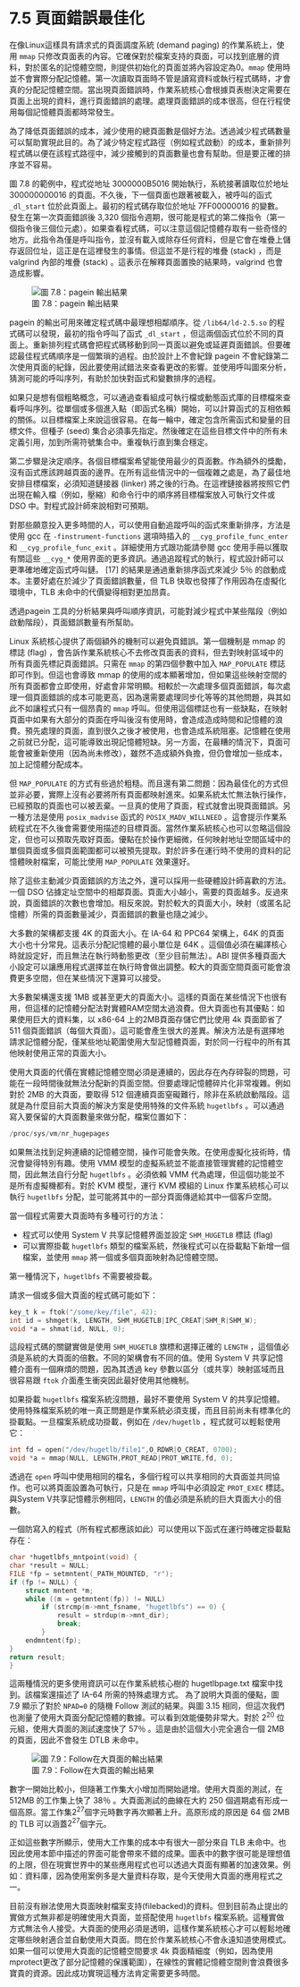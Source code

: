 # 7.5 頁面錯誤最佳化

在像Linux這樣具有請求式的頁面調度系統 (demand paging) 的作業系統上，使用 `mmap` 只修改頁面表的內容。它確保對於檔案支持的頁面，可以找到底層的資料，對於匿名的記憶體空間，則提供初始化的頁面並將內容設定為0。`mmap` 使用時並不會實際分配記憶體。第一次讀取頁面時不管是讀寫資料或執行程式碼時，才會真的分配記憶體空間。當出現頁面錯誤時，作業系統核心會根據頁表樹決定需要在頁面上出現的資料，進行頁面錯誤的處理。處理頁面錯誤的成本很高，但在行程使用每個記憶體頁面都時常發生。

為了降低頁面錯誤的成本，減少使用的總頁面數是個好方法。透過減少程式碼數量可以幫助實現此目的。為了減少特定程式路徑（例如程式啟動）的成本，重新排列程式碼以便在該程式路徑中，減少接觸到的頁面數量也會有幫助。但是要正確的排序並不容易。

圖 7.8 的範例中，程式從地址 3000000B5016 開始執行，系統接著讀取位於地址 300000000016 的頁面。不久後，下一個頁面也跟著被載入，被呼叫的函式 `_dl_start` 位於此頁面上。最初的程式碼存取位於地址 7FF00000016 的變數。發生在第一次頁面錯誤後 3,320 個指令週期，很可能是程式的第二條指令（第一個指令後三個位元處）。如果查看程式碼，可以注意這個記憶體存取有一些奇怪的地方。此指令為僅是呼叫指令，並沒有載入或除存任何資料，但是它會在堆疊上儲存返回位址，這正是在這裡發生的事情。但這並不是行程的堆疊 (stack) ，而是 valgrind 內部的堆疊 (stack) 。這表示在解釋頁面置換的結果時，valgrind 也會造成影響。

<figure>
  <img src="../assets/figure-7.8.png" alt="圖 7.8：pagein 輸出結果">
  <figcaption>圖 7.8：pagein 輸出結果</figcaption>
</figure>

pagein 的輸出可用來確定程式碼中最理想相鄰順序。從 `/lib64/ld-2.5.so` 的程式碼可以發現，最初的指令呼叫了函式 `_dl_start` ，但這兩個函式位於不同的頁面上。重新排列程式碼會把程式碼移動到同一頁面以避免或延遲頁面錯誤。但要確認最佳程式碼順序是一個繁瑣的過程。由於設計上不會紀錄 pagein 不會紀錄第二次使用頁面的紀錄，因此要使用試錯法來查看更改的影響。並使用呼叫圖來分析，猜測可能的呼叫序列，有助於加快對函式和變數排序的過程。

如果只是想有個粗略概念，可以通過查看組成可執行檔或動態函式庫的目標檔來查看呼叫序列。從單個或多個進入點（即函式名稱）開始，可以計算函式的互相依賴的關係。以目標檔案上來說這很容易。在每一輪中，確定包含所需函式和變量的目標文件。但種子 (seed) 集合必須事先指定。然後確定在這些目標文件中的所有未定義引用，加到所需符號集合中。重複執行直到集合穩定。

第二步驟是決定順序。各個目標檔案希望能使用最少的頁面數。作為額外的獎勵，沒有函式應該跨越頁面的邊界。在所有這些情況中的一個複雜之處是，為了最佳地安排目標檔案，必須知道鏈接器 (linker) 將之後的行為。在這裡鏈接器將按照它們出現在輸入檔（例如，壓縮）和命令行中的順序將目標檔案放入可執行文件或 DSO 中。對程式設計師來說相對可預期。

對那些願意投入更多時間的人，可以使用自動追蹤呼叫的函式來重新排序，方法是使用 gcc 在 `-finstrument-functions` 選項時插入的 `__cyg_profile_func_enter` 和 `__cyg_profile_func_exit` 。詳細使用方式跟功能請參閱 gcc 使用手冊以獲取有關這些 `__cyg_*` 使用界面的更多資訊。通過追蹤程式的執行，程式設計師可以更準確地確定函式呼叫鏈。 [17] 的結果是通過重新排序函式來減少 5％ 的啟動成本。主要好處在於減少了頁面錯誤數量，但 TLB 快取也發揮了作用因為在虛擬化環境中，TLB 未命中的代價變得相對更加昂貴。

透過pagein 工具的分析結果與呼叫順序資訊，可能對減少程式中某些階段（例如啟動階段），頁面錯誤數量有所幫助。

Linux 系統核心提供了兩個額外的機制可以避免頁錯誤。第一個機制是 mmap 的標誌 (flag) ，會告訴作業系統核心不去修改頁面表的資料，但去對映射區域中的所有頁面先標記頁面錯誤。只需在 `mmap` 的第四個參數中加入 `MAP_POPULATE` 標誌即可作到。但這也會導致 mmap 的使用的成本顯著增加，但如果這些映射空間的所有頁面都會立即使用，好處會非常明顯。相較於一次處理多個頁面錯誤，每次處理一個頁面錯誤的成本可能更高，因為還需要處理同步化等等的其他問題，與其如此不如讓程式只有一個昂貴的 `mmap` 呼叫。但使用這個標誌也有一些缺點，在映射頁面中如果有大部分的頁面在呼叫後沒有使用時，會造成造成時間和記憶體的浪費。預先處理的頁面，直到很久之後才被使用，也會造成系統阻塞。記憶體在使用之前就已分配，這可能導致出現記憶體短缺。另一方面，在最糟的情況下，頁面可能會被重新使用（因為尚未修改），雖然不造成額外負擔，但仍會增加一些成本，加上記憶體分配成本。

但 `MAP_POPULATE` 的方式有些過於粗糙。而且還有第二問題：因為最佳化的方式但並非必要，實際上沒有必要將所有頁面都映射進來。如果系統太忙無法執行操作，已經預取的頁面也可以被丟棄。一旦真的使用了頁面，程式就會出現頁面錯誤。另一種方法是使用 `posix_madvise` 函式的 `POSIX_MADV_WILLNEED` 。這會提示作業系統程式在不久後會需要使用描述的目標頁面。當然作業系統核心也可以忽略這個設定，但也可以預取先取好頁面。優點在於操作更細微，任何映射地址空間區域中的單個頁面或多個頁面範圍都可以被預先提取。對於許多在運行時不使用的資料的記憶體映射檔案，可能比使用 `MAP_POPULATE` 效果還好。

除了這些主動減少頁面錯誤的方法之外，還可以採用一些硬體設計師喜歡的方法。一個 DSO 佔據定址空間中的相鄰頁面。頁面大小越小，需要的頁面越多。反過來說，頁面錯誤的次數也會增加。相反來說。對於較大的頁面大小，映射（或匿名記憶體）所需的頁面數量減少，頁面錯誤的數量也隨之減少。

大多數的架構都支援 4K 的頁面大小。在 IA-64 和 PPC64 架構上，64K 的頁面大小也十分常見。這表示分配記憶體的最小單位是 64K 。這個值必須在編譯核心時就設定好，而且無法在執行時動態更改（至少目前無法）。ABI 提供多種頁面大小設定可以讓應用程式選擇並在執行時會做出調整。較大的頁面空間頁面可能會浪費更多空間，但在某些情況下還算可以接受。

大多數架構還支援 1MB 或甚至更大的頁面大小。這樣的頁面在某些情況下也很有用，但這樣的記憶體分配法對實體RAM空間太過浪費。但大頁面也有其優點：如果使用巨大的資料集，以 x86-64 上的2MB頁面存儲它們比使用 4k 頁面節省了 511 個頁面錯誤（每個大頁面）。這可能會產生很大的差異。解決方法是有選擇地請求記憶體分配，僅某些地址範圍使用大型記憶體頁面，對於同一行程中的所有其他映射使用正常的頁面大小。

使用大頁面的代價在實體記憶體空間必須是連續的，因此存在內存碎裂的問題，可能在一段時間後就無法分配新的頁面空間。但要處理記憶體碎片化非常複雜。例如對於 2MB 的大頁面，要取得 512 個連續頁面窒礙難行，除非在系統啟動階段。這就是為什麼目前大頁面的解決方案是使用特殊的文件系統 `hugetlbfs` 。可以通過寫入要保留的大頁面數量來做分配，檔案位置如下：

```c
/proc/sys/vm/nr_hugepages
```

如果無法找到足夠連續的記憶體空間，操作可能會失敗。在使用虛擬化技術時，情況會變得特別有趣。使用 VMM 模型的虛擬系統並不能直接管理實體的記憶體空間，因此無法自行分配 `hugetlbfs` 。必須依賴 VMM 代為處理，但這個功能並不是所有虛擬機都有。對於 KVM 模型，運行 KVM 模組的 Linux 作業系統核心可以執行 `hugetlbfs` 分配，並可能將其中的一部分頁面傳遞給其中一個客戶空間。

當一個程式需要大頁面時有多種可行的方法：

-  程式可以使用 System V 共享記憶體界面並設定 `SHM_HUGETLB` 標誌 (flag) 
-  可以實際掛載 `hugetlbfs` 類型的檔案系統，然後程式可以在掛載點下新增一個檔案，並使用 `mmap` 將一個或多個頁面映射為記憶體空間。

第一種情況下，`hugetlbfs` 不需要被掛載。

請求一個或多個大頁面的程式碼可能如下：

```c
key_t k = ftok("/some/key/file", 42);
int id = shmget(k, LENGTH, SHM_HUGETLB|IPC_CREAT|SHM_R|SHM_W);
void *a = shmat(id, NULL, 0);
```

這段程式碼的關鍵實做是使用 `SHM_HUGETLB` 旗標和選擇正確的 `LENGTH` ，這個值必須是系統的大頁面的倍數。不同的架構會有不同的值。使用 System V 共享記憶體介面有一個麻煩的問題，因為其透過 key 參數以區分（或共享）映射區域而且很容易跟 `ftok` 介面產生衝突因此最好使用其他機制。

如果掛載 `hugetlbfs` 檔案系統沒問題，最好不要使用 System V 的共享記憶體。使用特殊檔案系統的唯一真正問題是作業系統必須支援，而且目前尚未有標準化的掛載點。一旦檔案系統成功掛載，例如在 `/dev/hugetlb` ，程式就可以輕鬆使用它：

```c
int fd = open("/dev/hugetlb/file1",O_RDWR|O_CREAT, 0700);
void *a = mmap(NULL, LENGTH,PROT_READ|PROT_WRITE,fd, 0);
```

透過在 `open` 呼叫中使用相同的檔名，多個行程可以共享相同的大頁面並共同協作。也可以將頁面設置為可執行，只是在 `mmap` 呼叫中必須設定 `PROT_EXEC`  標誌。與System V共享記憶體示例相同，`LENGTH` 的值必須是系統的巨大頁面大小的倍數。

一個防寫入的程式（所有程式都應該如此）可以使用以下函式在運行時確定掛載點存在：

```c
char *hugetlbfs_mntpoint(void) {
char *result = NULL;
FILE *fp = setmntent(_PATH_MOUNTED, "r");
if (fp != NULL) {
    struct mntent *m;
    while ((m = getmntent(fp)) != NULL)
        if (strcmp(m->mnt_fsname, "hugetlbfs") == 0) {
            result = strdup(m->mnt_dir);
            break;
        }
    endmntent(fp);
}
return result;
}
```

這兩種情況的更多使用資訊可以在作業系統核心樹的 hugetlbpage.txt 檔案中找到。該檔案還描述了 IA-64 所需的特殊處理方式。
為了說明大頁面的優點，圖 7.9 顯示了對於 `NPAD=0` 的隨機 Follow 測試的結果。與圖 3.15 相同，但這次我們也測量了使用大頁面分配記憶體的數據。可以看到效能優勢非常大。對於 $2^{20}$ 位元組，使用大頁面的測試速度快了 57％ 。這是由於這個大小完全適合一個 2MB 的頁面，因此不會發生 DTLB 未命中。

<figure>
  <img src="../assets/figure-7.9.png" alt="圖 7.9：Follow在大頁面的輸出結果">
  <figcaption>圖 7.9：Follow在大頁面的輸出結果</figcaption>
</figure>

數字一開始比較小，但隨著工作集大小增加而開始遞增。使用大頁面的測試，在 512MB 的工作集上快了 38％ 。大頁面測試的曲線在大約 250 個週期處有形成一個高原。當工作集$2^{27}$個字元時數字再次顯著上升。高原形成的原因是 64 個 2MB 的 TLB 可以涵蓋$2^{27}$個字元。

正如這些數字所顯示，使用大工作集的成本中有很大一部分來自 TLB 未命中。也因此使用本節中描述的界面可能會帶來不錯的成果。圖表中的數字很可能是理想值的上限，但在現實世界中的某些應用程式也可以透過大頁面有顯著的加速效果。例如：資料庫，因為使用案例多是大量資料存取，是今天使用大頁面的應用程式之一。

目前沒有辦法使用大頁面映射檔案支持(filebacked)的資料。但到目前為止提出的實做方式無非都是明確使用大頁面，並搭配使用 `hugetlbfs` 檔案系統。這種實做方式無法令人接受。大頁面的使用必須是透明，這樣作業系統核心才可以輕鬆地確定哪些映射適合並自動使用大頁面。問在於作業系統核心不會永遠知道使用模式。如果一個可以使用大頁面的記憶體空間要求 4k 頁面精細度（例如，因為使用mprotect更改了部分記憶體的保護範圍），在線性的實體記憶體空間則會浪費很多寶貴的資源。因此成功實現這種方法肯定需要更多時間。

